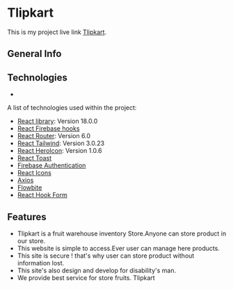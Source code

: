 # Tlipkart

This is my project live link [Tlipkart](https://warehouse-inventory-95eff.firebaseapp.com/).

## General Info

## Technologies
*
A list of technologies used within the project:
* [React library](https://reactjs.org/): Version 18.0.0 
* [React Firebase hooks](https://github.com/CSFrequency/react-firebase-hooks )
* [React Router](https://reactrouter.com/docs/en/v6/getting-started/overview): Version 6.0
* [React Tailwind](https://tailwindcss.com/docs/guides/create-react-app): Version 3.0.23
* [React HeroIcon](https://heroicons.com/): Version 1.0.6
* [React Toast](https://www.npmjs.com/package/react-toastify)
* [Firebase Authentication](https://firebase.google.com/?gclid=CjwKCAjw9e6SBhB2EiwA5myr9o1Uvgd818pxxFWpzUC7u0R0h8Ie6ryVOfSp_gtJM8_zohSlM4XI1BoCeQ8QAvD_BwE&gclsrc=aw.ds)
* [React Icons](https://react-icons.github.io/react-icons/)
* [Axios](https://axios-http.com/)
* [Flowbite](https://flowbite.com/docs/getting-started/introduction/)
* [React Hook Form](https://react-hook-form.com/)

 ## Features 

* Tlipkart is a fruit warehouse inventory Store.Anyone can store product in our store.
* This website is simple to access.Ever user can manage here products.
* This site is secure ! that's why user can store product without information lost.
* This site's  also design and develop for disability's man.
* We provide best service for store fruits.
Tlipkart